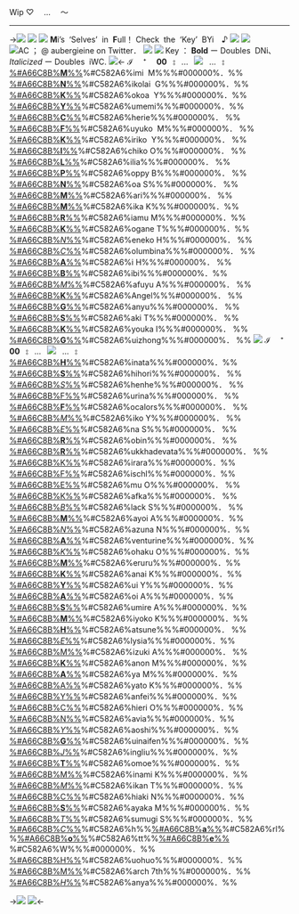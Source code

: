 Wip ♡　 … 　〜
***
->![](https://i.postimg.cc/WbxmdN4J/q3mu4d.png)
![](https://i.postimg.cc/zGS7byPP/msquxn.png)
![](https://i.postimg.cc/Y98Hq2Q5/ezgif-1-1a6fbba562.png)
**M**i’s ![]() ‘Selves’ ![]() in ![]() **F**ull！
Check ![]() the ![]() ‘Key’ ![]() BYi　♪
![](https://i.postimg.cc/bJNJn5Ht/Untitled783-20230307010509-1.png)
![](https://i.postimg.cc/Ssh590ym/Untitled1673-20240304233613.png)
![AC ； @ aubergieine  on  Twitter．](https://i.postimg.cc/s242Cc8g/IMG-8559.gif)
![](https://i.postimg.cc/tTNctrTW/Untitled1673-20240304233616.png)
![](https://i.postimg.cc/bJNJn5Ht/Untitled783-20230307010509-1.png)
Key ： **Bold** ー Doubles ![]() DNi､
*Italicized* ー Doubles ![]() iWC.
![](https://i.postimg.cc/Y98Hq2Q5/ezgif-1-1a6fbba562.png)<-
ℐ 　⁺　 **00**  ⦂  ...  ![](https://i.postimg.cc/BZyS13Qr/ezgif-3-7b64923ccb.gif)  ...  ⦂  [%#A66C8B%**M**%%](https://i.postimg.cc/d1STCV83/243-D5-E79-491-A-4-CD3-A4-F6-0-CAC78-C767-AD.png)%#C582A6%imi ![]() M%%%#000000%．%% [%#A66C8B%**N**%%](https://bungostraydogs.fandom.com/wiki/Nikolai_Gogol)%#C582A6%ikolai ![]() G%%%#000000%．%% [%#A66C8B%**K**%%](https://myanimelist.net/character/206934/Kokoa_Yoshizaki)%#C582A6%okoa ![]() Y%%%#000000%．%% [%#A66C8B%**Y**%%](https://vndb.org/c128581)%#C582A6%umemi%%%#000000%．%% [%#A66C8B%**C**%%](https://www.personality-database.com/profile/592605/cherie-cherry-crush-mbti-personality-type)%#C582A6%herie%%%#000000%． %% [%#A66C8B%**F**%%](https://project-imas.wiki/Fuyuko_Mayuzumi)%#C582A6%uyuko ![]() M%%%#000000%． %% [%#A66C8B%**K**%%](https://project-imas.wiki/Kiriko_Yukoku)%#C582A6%iriko ![]() Y%%%#000000%． %%  [%#A66C8B%**I**%%](https://i.postimg.cc/CMJkqmZy/Untitled1678-20240305212722.png)%#C582A6%chiko O%%%#000000%． %% [%#A66C8B%**L**%%](https://hanako-kun.fandom.com/wiki/Lilia)%#C582A6%ilia%%%#000000%． %% [%#A66C8B%**P**%%](https://i.postimg.cc/4dj4Cwzn/Untitled1676-20240305193120.png)%#C582A6%oppy B%%%#000000%． %% [%#A66C8B%**N**%%](https://myanimelist.net/character/233855/Noa_Saotome)%#C582A6%oa S%%%#000000%． %% [%#A66C8B%**M**%%](https://omori.fandom.com/wiki/MARI)%#C582A6%ari%%%#000000%． %% [%#A66C8B%**M**%%](https://ensemble-stars.fandom.com/wiki/Mika_Kagehira)%#C582A6%ika K%%%#000000%．%% [%#A66C8B%**R**%%](https://www.project-imas.wiki/Riamu_Yumemi)%#C582A6%iamu M%%%#000000%．%% [%#A66C8B%**K**%%](https://www.project-imas.wiki/Kogane_Tsukioka)%#C582A6%ogane T%%%#000000%．%% [%#A66C8B%*N*%%](https://i.postimg.cc/FzPhPtjL/Untitled1677-20240305203241.png)%#C582A6%eneko H%%%#000000%． %% [%#A66C8B%*C*%%](https://genshin-impact.fandom.com/wiki/Columbina)%#C582A6%olumbina%%%#000000%． %% [%#A66C8B%**A**%%](https://oshinoko.fandom.com/wiki/Ai_Hoshino)%#C582A6%i H%%%#000000%． %% [%#A66C8B%**B**%%](https://i-love-amy-bibi.fandom.com/wiki/Beatrice_Luna_Reden)%#C582A6%ibi%%%#000000%．%% [%#A66C8B%*M*%%](https://projectsekai.fandom.com/wiki/Asahina_Mafuyu)%#C582A6%afuyu A%%%#000000%． %% [%#A66C8B%**K**%%](https://needy-streamer-overload.fandom.com/wiki/Ame-chan)%#C582A6%Angel%%%#000000%． %%  [%#A66C8B%**G**%%](https://genshin-impact.fandom.com/wiki/Ganyu)%#C582A6%anyu%%%#000000%． %% [%#A66C8B%**S**%%](https://projectsekai.fandom.com/wiki/Tenma_Saki)%#C582A6%aki T%%%#000000%． %% [%#A66C8B%**K**%%](https://bungostraydogs.fandom.com/wiki/Ky%C5%8Dka_Izumi)%#C582A6%youka I%%%#000000%． %% [%#A66C8B%**G**%%](https://genshin-impact.fandom.com/wiki/Guizhong)%#C582A6%uizhong%%%#000000%． %% 
![](https://i.postimg.cc/bJNJn5Ht/Untitled783-20230307010509-1.png)
ℐ 　⁺　 **00**  ⦂  ...  ![](https://i.postimg.cc/BZyS13Qr/ezgif-3-7b64923ccb.gif)  ...  ⦂  [%#A66C8B%**H**%%](https://vndb.org/c22714)%#C582A6%inata%%%#000000%．%% [%#A66C8B%**S**%%](https://vndb.org/c62295)%#C582A6%hihori%%%#000000%． %% [%#A66C8B%*S*%%](https://genshin-impact.fandom.com/wiki/Shenhe)%#C582A6%henhe%%%#000000%． %% [%#A66C8B%F%%](https://genshin-impact.fandom.com/wiki/Furina)%#C582A6%urina%%%#000000%． %% [%#A66C8B%**F**%%](https://genshin-impact.fandom.com/wiki/Focalors)%#C582A6%ocalors%%%#000000%． %% [%#A66C8B%*M*%%](https://genshin-impact.fandom.com/wiki/Yae_Miko)%#C582A6%iko Y%%%#000000%． %% [%#A66C8B%*E*%%](https://projectsekai.fandom.com/wiki/Shinonome_Ena)%#C582A6%na S%%%#000000%． %% [%#A66C8B%**R**%%](https://honkai-star-rail.fandom.com/wiki/Robin)%#C582A6%obin%%%#000000%． %% [%#A66C8B%**R**%%](https://genshin-impact.fandom.com/wiki/Greater_Lord_Rukkhadevata)%#C582A6%ukkhadevata%%%#000000%． %% [%#A66C8B%K%%](https://genshin-impact.fandom.com/wiki/Kirara)%#C582A6%irara%%%#000000%．%% [%#A66C8B%F%%](https://genshin-impact.fandom.com/wiki/Fischl)%#C582A6%ischl%%%#000000%．%% [%#A66C8B%E%%](https://projectsekai.fandom.com/wiki/Otori_Emu)%#C582A6%mu O%%%#000000%． %% [%#A66C8B%K%%](https://honkai-star-rail.fandom.com/wiki/Kafka)%#C582A6%afka%%%#000000%． %% [%#A66C8B%*B*%%](https://honkai-star-rail.fandom.com/wiki/Black_Swan)%#C582A6%lack S%%%#000000%． %% [%#A66C8B%**M**%%](https://ensemble-stars.fandom.com/wiki/Mayoi_Ayase)%#C582A6%ayoi A%%%#000000%．%% [%#A66C8B%*N*%%](https://ensemble-stars.fandom.com/wiki/Nazuna_Nito)%#C582A6%azuna N%%%#000000%．%% [%#A66C8B%**A**%%](https://honkai-star-rail.fandom.com/wiki/Aventurine)%#C582A6%venturine%%%#000000%．%% [%#A66C8B%*K*%%](https://ensemble-stars.fandom.com/wiki/Kohaku_Oukawa)%#C582A6%ohaku O%%%#000000%．%% [%#A66C8B%**M**%%](https://i.postimg.cc/Rhm9R7q2/Untitled1678-20240305212110.png)%#C582A6%eruru%%%#000000%．%% [%#A66C8B%**K**%%](https://i.postimg.cc/SRpX0Ytp/Untitled1679-20240305213122.png)%#C582A6%anai K%%%#000000%．%% [%#A66C8B%**Y**%%](https://myanimelist.net/character/88343/Yui_Yamada)%#C582A6%ui Y%%%#000000%．%% [%#A66C8B%**A**%%](https://hanako-kun.fandom.com/wiki/Akane_Aoi)%#C582A6%oi A%%%#000000%．%% [%#A66C8B%**S**%%](https://hanako-kun.fandom.com/wiki/Akane_Sumire)%#C582A6%umire A%%%#000000%．%% [%#A66C8B%**M**%%](https://yuripedia.fandom.com/wiki/Miyoko_Kuj%C5%8D)%#C582A6%iyoko K%%%#000000%．%% [%#A66C8B%**H**%%](https://i.postimg.cc/bvSw-RXQ5/Untitled1680-20240305221303.png)%#C582A6%atsune%%%#000000%． %% [%#A66C8B%*E*%%](https://honkaiimpact3.fandom.com/wiki/Elysia)%#C582A6%lysia%%%#000000%．%% [%#A66C8B%M%%](https://projectsekai.fandom.com/wiki/Akiyama_Mizuki)%#C582A6%izuki A%%%#000000%． %% [%#A66C8B%**K**%%](https://bandori.fandom.com/wiki/Matsubara_Kanon)%#C582A6%anon M%%%#000000%．%% [%#A66C8B%**A**%%](https://bandori.fandom.com/wiki/Maruyama_Aya)%#C582A6%ya M%%%#000000%．%% [%#A66C8B%A%%](https://genshin-impact.fandom.com/wiki/Kamisato_Ayato)%#C582A6%yato K%%%#000000%．%% [%#A66C8B%Y%%](https://genshin-impact.fandom.com/wiki/Yanfei)%#C582A6%anfei%%%#000000%．%% [%#A66C8B%C%%](https://project-imas.wiki/Chieri_Ogata)%#C582A6%hieri O%%%#000000%．%% [%#A66C8B%N%%](https://genshin-impact.fandom.com/wiki/Navia)%#C582A6%avia%%%#000000%．%% [%#A66C8B%*Y*%%](https://honkai-star-rail.fandom.com/wiki/Yaoshi)%#C582A6%aoshi%%%#000000%．%% [%#A66C8B%**G**%%](https://honkai-star-rail.fandom.com/wiki/Guinaifen)%#C582A6%uinaifen%%%#000000%．%% [%#A66C8B%*J*%%](https://honkai-star-rail.fandom.com/wiki/Jingliu)%#C582A6%ingliu%%%#000000%．%% [%#A66C8B%**T**%%](https://kamisamahajimemashita.fandom.com/wiki/Tomoe)%#C582A6%omoe%%%#000000%．%% [%#A66C8B%M%%](https://oshinoko.fandom.com/wiki/Minami_Kotobuki)%#C582A6%inami K%%%#000000%．%% [%#A66C8B%*M*%%](https://danganronpa.fandom.com/wiki/Mikan_Tsumiki)%#C582A6%ikan T%%%#000000%．%% [%#A66C8B%C%%](https://danganronpa.fandom.com/wiki/Chiaki_Nanami_(Danganronpa_2))%#C582A6%hiaki N%%%#000000%．%% [%#A66C8B%**S**%%](https://danganronpa.fandom.com/wiki/Sayaka_Maizono)%#C582A6%ayaka M%%%#000000%．%% [%#A66C8B%*T*%%](https://danganronpa.fandom.com/wiki/Tsumugi_Shirogane)%#C582A6%sumugi S%%%#000000%．%% [%#A66C8B%*C*%%](https://hellocharlotte.fandom.com/wiki/Charlotte_Wiltshire)%#C582A6%h%%[%#A66C8B%**a**%%](https://hellocharlotte.fandom.com/wiki/Charlotte_Wiltshire_(Q84))%#C582A6%rl%%[%#A66C8B%**o**%%](https://hellocharlotte.fandom.com/wiki/Charlotte_Wiltshire_(Eden))%#C582A6%tt%%[%#A66C8B%**e**%%](https://hellocharlotte.fandom.com/wiki/Charlotte_Wiltshire_(V19)) %#C582A6%W%%%#000000%．%% [%#A66C8B%H%%](https://honkai-star-rail.fandom.com/wiki/Huohuo)%#C582A6%uohuo%%%#000000%．%% [%#A66C8B%M%%](https://honkai-star-rail.fandom.com/wiki/March_7th)%#C582A6%arch 7th%%%#000000%．%% [%#A66C8B%*H*%%](https://honkai-star-rail.fandom.com/wiki/Hanya)%#C582A6%anya%%%#000000%．%%


































->![](https://i.postimg.cc/YSdxRJ76/qsyk4r.png)
![](https://i.postimg.cc/VkMqMxSZ/rymhuq.png)<-